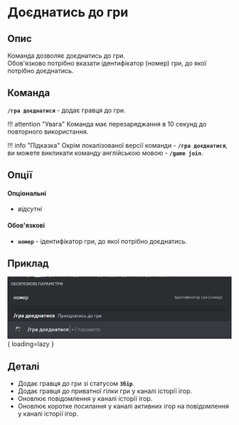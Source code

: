 # Доєднатись до гри

## Опис

Команда дозволяє доєднатись до гри.<br/>
Обов'язково потрібно вказати ідентифікатор (номер) гри, до якої потрібно доєднатись.

## Команда

**`/гра доєднатися`** - додає гравця до гри.

!!! attention "Увага"
    Команда має перезаряджання в 10 секунд до повторного використання.

!!! info "Підказка"
    Окрім локалізованої версії команди - **`/гра доєднатися`**,
    ви можете викликати команду англійською мовою - **`/game join`**.

## Опції

#### Опціональні
- _відсутні_

#### Обов'язкові
- **`номер`** - ідентифікатор гри, до якої потрібно доєднатись.

## Приклад
![](../images/game_join_0.png){ loading=lazy }


## Деталі
- Додає гравця до гри зі статусом **`Збір`**.
- Додає гравця до приватної гілки гри у каналі історії ігор.
- Оновлює повідомлення у каналі історії ігор.
- Оновлює коротке посилання у каналі активних ігор на повідомлення у каналі історії ігор.
